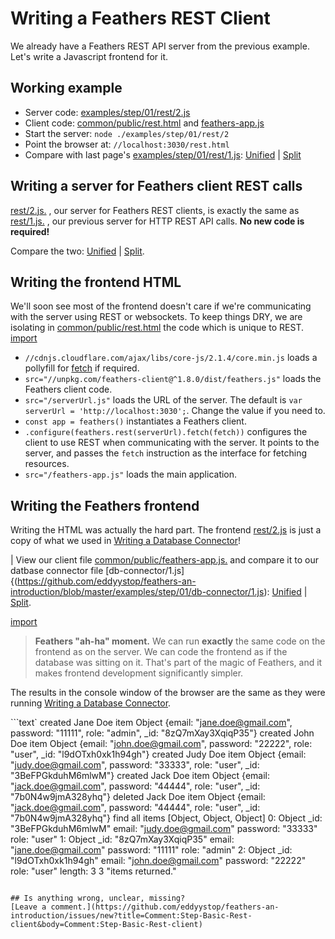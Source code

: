 # Writing a Feathers REST Client

We already have a Feathers REST API server from the previous example.
Let's write a Javascript frontend for it.

## Working example

- Server code: [examples/step/01/rest/2.js](https://github.com/eddyystop/feathers-an-introduction/blob/master/examples/step/01/rest/2.js)
- Client code:
[common/public/rest.html](https://github.com/eddyystop/feathers-an-introduction/blob/master/examples/step/01/common/public/rest.html)
and
[feathers-app.js](https://github.com/eddyystop/feathers-an-introduction/blob/master/examples/step/01/common/public/feathers-app.js)
- Start the server: `node ./examples/step/01/rest/2`
- Point the browser at: `//localhost:3030/rest.html`
- Compare with last page's [examples/step/01/rest/1.js](https://github.com/eddyystop/feathers-an-introduction/blob/master/examples/step/01/rest/1.js):
[Unified](http://htmlpreview.github.io/?https://github.com/eddyystop/feathers-an-introduction/blob/master/examples/step/_diff/01-rest-2-line.html)
|
[Split](http://htmlpreview.github.io/?https://github.com/eddyystop/feathers-an-introduction/blob/master/examples/step/_diff/01-rest-2-side.html)

## Writing a server for Feathers client REST calls

[rest/2.js.](https://github.com/eddyystop/feathers-an-introduction/blob/master/examples/step/01/rest/2.js)
, our server for Feathers REST clients, is exactly the same as
[rest/1.js.](https://github.com/eddyystop/feathers-an-introduction/blob/master/examples/step/01/rest/1.js)
, our previous server for HTTP REST API calls. 
**No new code is required!**

Compare the two:
[Unified](http://htmlpreview.github.io/?https://github.com/eddyystop/feathers-an-introduction/blob/master/examples/step/_diff/01-rest-2-line.html)
|
[Split](http://htmlpreview.github.io/?https://github.com/eddyystop/feathers-an-introduction/blob/master/examples/step/_diff/01-rest-2-side.html).


## Writing the frontend HTML

We'll soon see most of the frontend doesn't care if we're communicating with the server
using REST or websockets.
To keep things DRY, we are isolating in
[common/public/rest.html](https://github.com/eddyystop/feathers-an-introduction/blob/master/examples/step/01/common/public/rest.html)
the code which is unique to REST.
[import](../../examples/step/01/common/public/rest.html)

- `//cdnjs.cloudflare.com/ajax/libs/core-js/2.1.4/core.min.js`
loads a pollyfill for [fetch](https://davidwalsh.name/fetch) if required.
- `src="//unpkg.com/feathers-client@^1.8.0/dist/feathers.js"` loads the Feathers client code.
- `src="/serverUrl.js"` loads the URL of the server.
The default is `var serverUrl = 'http://localhost:3030';`.
Change the value if you need to.
- `const app = feathers()` instantiates a Feathers client.
- `.configure(feathers.rest(serverUrl).fetch(fetch))` configures the client to use REST
when communicating with the server.
It points to the server,
and passes the `fetch` instruction as the interface for fetching resources.
- `src="/feathers-app.js"` loads the main application.

## Writing the Feathers frontend

Writing the HTML was actually the hard part.
The frontend
[rest/2.js](https://github.com/eddyystop/feathers-an-introduction/blob/master/examples/step/01/rest/2.js)
is just a copy of what we used in
[Writing a Database Connector](./database-connector.md)!

| View our client file
[common/public/feathers-app.js.](https://github.com/eddyystop/feathers-an-introduction/blob/master/examples/step/01/common/public/feathers-app.js)
and compare it to our datbase connector file
[db-connector/1.js]{(https://github.com/eddyystop/feathers-an-introduction/blob/master/examples/step/01/db-connector/1.js):
[Unified](http://htmlpreview.github.io/?https://github.com/eddyystop/feathers-an-introduction/blob/master/examples/step/_diff/01-rest-2-client-line.html)
|
[Split](http://htmlpreview.github.io/?https://github.com/eddyystop/feathers-an-introduction/blob/master/examples/step/_diff/01-rest-2-client-side.html).

[import](../../examples/step/01/common/public/feathers-app.js)

> **Feathers "ah-ha" moment.**
We can run **exactly** the same code on the frontend as on the server.
We can code the frontend as if the database was sitting on it.
That's part of the magic of Feathers,
and it makes frontend development significantly simpler.

The results in the console window of the browser are the same as they were
running [Writing a Database Connector](./database-connector.md).

```text`
created Jane Doe item
 Object {email: "jane.doe@gmail.com", password: "11111", role: "admin", _id: "8zQ7mXay3XqiqP35"}
created John Doe item
 Object {email: "john.doe@gmail.com", password: "22222", role: "user", _id: "l9dOTxh0xk1h94gh"}
created Judy Doe item
 Object {email: "judy.doe@gmail.com", password: "33333", role: "user", _id: "3BeFPGkduhM6mlwM"}
created Jack Doe item
 Object {email: "jack.doe@gmail.com", password: "44444", role: "user", _id: "7b0N4w9jmA328yhq"}
deleted Jack Doe item
 Object {email: "jack.doe@gmail.com", password: "44444", role: "user", _id: "7b0N4w9jmA328yhq"}
find all items
 [Object, Object, Object]
   0: Object
     _id: "3BeFPGkduhM6mlwM"
     email: "judy.doe@gmail.com"
     password: "33333"
     role: "user"
   1: Object
     _id: "8zQ7mXay3XqiqP35"
     email: "jane.doe@gmail.com"
     password: "11111"
     role: "admin"
   2: Object
     _id: "l9dOTxh0xk1h94gh"
     email: "john.doe@gmail.com"
     password: "22222"
     role: "user"
  length: 3
3 "items returned."
```
 
## Is anything wrong, unclear, missing?
[Leave a comment.](https://github.com/eddyystop/feathers-an-introduction/issues/new?title=Comment:Step-Basic-Rest-client&body=Comment:Step-Basic-Rest-client)

